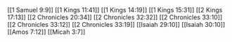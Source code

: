 [[1 Samuel 9:9]]
[[1 Kings 11:41]]
[[1 Kings 14:19]]
[[1 Kings 15:31]]
[[2 Kings 17:13]]
[[2 Chronicles 20:34]]
[[2 Chronicles 32:32]]
[[2 Chronicles 33:10]]
[[2 Chronicles 33:12]]
[[2 Chronicles 33:19]]
[[Isaiah 29:10]]
[[Isaiah 30:10]]
[[Amos 7:12]]
[[Micah 3:7]]
